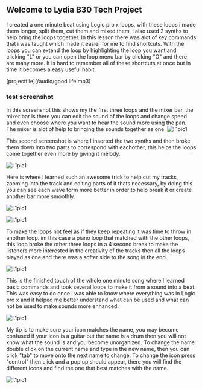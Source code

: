 ## Welcome to Lydia B30 Tech Project

I created a one minute beat using Logic pro x loops, with these loops i made them longer, split them, cut them and mixed them, i also used 2 synths to help bring the loops together. In this lesson there was alot of key commands that i was taught which made it easier for me to find shortcuts. With the loops you can extend the loop by highlighting the loop you want and clicking "L" or you can open the loop menu bar by clicking "O" and there are many more. It is hard to remember all of these shortcuts at once but in time it becomes a easy useful habit.

[projectfile](/audio/good life.mp3)


### test screenshot
  
  
  
  
  In this screenshot this shows my the first three loops and the mixer bar, the mixer bar is there you can edit the sound of the loops and change speed and even choose where you want to hear the sound more using the pan. The mixer is alot of help to bringing the sounds together as one.
![l.1pic1](/images/1.png)





  This second screenshot is where I inserted the two synths and then broke them down into two parts to correspond with eachother, this helps the loops come together even more by giving it melody.
  
  
  
  
  
![l.1pic1](/images/2.png)






 Here is where i learned such an awesome trick to help cut my tracks, zooming into the track and editing parts of it thats necessary, by doing this you can see each wave form more better in order to help break it or create another bar more smoothly.






![l.1pic1](/images/3.png)




  
![l.1pic1](/images/4.png)




  To make the loops not feel as if they keep repeating it was time to throw in another loop. im this case a piano loop that matched with the other loops, this loop broke the other three loops in a 4 second break to make the listeners more interested in the creativity of the tracks then all the loops played as one and there was a softer side to the song in the end.
  
  
  
  
  
  
![l.1pic1](/images/5.png)













  This is the finished touch of the whole one minute song where I learned basic commands and took several loops to make it from a sound into a beat. This was easy to do once I was able to know where everything was in Logic pro x and it helped me better understand what can be used and what can not be used to make sounds more enhanced.









![l.1pic1](/images/finished.png)









My tip is to make sure your icon matches the name, you may become confused if your icon is a guitar but the name is a drum then you will not know what the sound is and you become unorganized. To change the name double click on the current name and type in the new name, then you can click "tab" to move onto the next name to change. To change the icon press "control" then click and a pop up should appear, there you will find the different icons and find the one that best matches with the name.






![l.1pic1](/images/icon.png)


